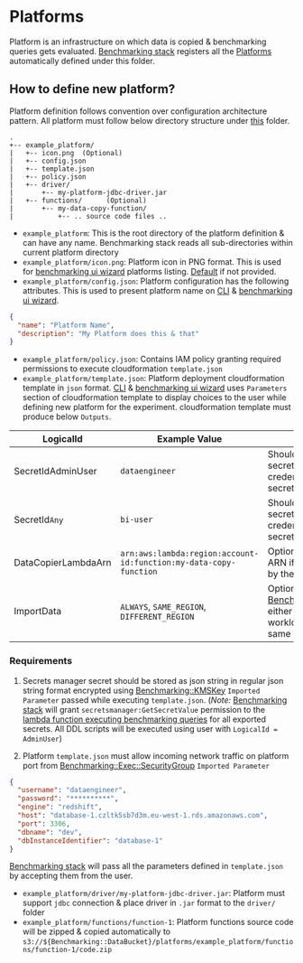 # Platforms

Platform is an infrastructure on which data is copied & benchmarking queries gets evaluated. [Benchmarking stack](..)
registers all the [Platforms](.) automatically defined under this folder.

## How to define new platform?

Platform definition follows convention over configuration architecture pattern. All platform must follow below directory
structure under [this](.) folder.

```
.
+-- example_platform/
|   +-- icon.png  (Optional)
|   +-- config.json
|   +-- template.json
|   +-- policy.json
|   +-- driver/
|       +-- my-platform-jdbc-driver.jar
|   +-- functions/      (Optional)
|       +-- my-data-copy-function/
|           +-- .. source code files ..
```

- `example_platform`: This is the root directory of the platform definition & can have any name. Benchmarking stack
  reads all sub-directories within current platform directory
- `example_platform/icon.png`: Platform icon in PNG format. This is used for [benchmarking ui wizard](../../ui-wizard)
  platforms listing. [Default](./default.png) if not provided.
- `example_platform/config.json`: Platform configuration has the following attributes. This is used to present platform
  name on [CLI](../../cli-wizard) & [benchmarking ui wizard](../../ui-wizard).

```json
{
  "name": "Platform Name",
  "description": "My Platform does this & that"
}
```

- `example_platform/policy.json`: Contains IAM policy granting required permissions to execute
  cloudformation `template.json`
- `example_platform/template.json`: Platform deployment cloudformation template in `json`
  format. [CLI](../../cli-wizard) & [benchmarking ui wizard](../../ui-wizard) uses `Parameters` section of
  cloudformation template to display choices to the user while defining new platform for the experiment. cloudformation
  template must produce below `Outputs`.

| LogicalId           | Example Value                                                     | Notes                                                                                                                                                                            |
|---------------------|-------------------------------------------------------------------|----------------------------------------------------------------------------------------------------------------------------------------------------------------------------------|
| SecretIdAdminUser   | `dataengineer`                                                    | Should export secretId name of secret having user `dataengineer` credentials stored in secretsmanager                                                                            |
| SecretId`Any`       | `bi-user`                                                         | Should export secretId name of secret having user  `bi-user`  credentials stored in secretsmanager                                                                               |
| DataCopierLambdaArn | `arn:aws:lambda:region:account-id:function:my-data-copy-function` | Optional - data copy function ARN if data loading is supported by the platform                                                                                                   |
| ImportData          | `ALWAYS`, `SAME_REGION`, `DIFFERENT_REGION`                       | Optional - Data is imported to [Benchmarking::DataBucketName](../README.md#exported-params) either always, either when workload data bucket region is same as current or when not|

### Requirements

1. Secrets manager secret should be stored as json string in regular json string format encrypted
   using [Benchmarking::KMSKey](../README.md#exported-params) `Imported Parameter` passed while
   executing `template.json`. (*Note:* [Benchmarking stack](..) will grant `secretsmanager:GetSecretValue` permission to
   the [lambda function executing benchmarking queries](../common-functions/jdbc-query-runner) for all exported secrets.
   All DDL scripts will be executed using user with `LogicalId = AdminUser`)

2. Platform `template.json` must allow incoming network traffic on platform port
   from [Benchmarking::Exec::SecurityGroup](../README.md#exported-params) `Imported Parameter`

```json
{
  "username": "dataengineer",
  "password": "**********",
  "engine": "redshift",
  "host": "database-1.czltk5sb7d3m.eu-west-1.rds.amazonaws.com",
  "port": 3306,
  "dbname": "dev",
  "dbInstanceIdentifier": "database-1"
}
```

[Benchmarking stack](..) will pass all the parameters defined in `template.json` by accepting them from the user.

- `example_platform/driver/my-platform-jdbc-driver.jar`: Platform must support `jdbc` connection & place driver
  in `.jar` format to the `driver/` folder
- `example_platform/functions/function-1`: Platform functions source code will be zipped & copied automatically
  to `s3://${Benchmarking::DataBucket}/platforms/example_platform/functions/function-1/code.zip` 
